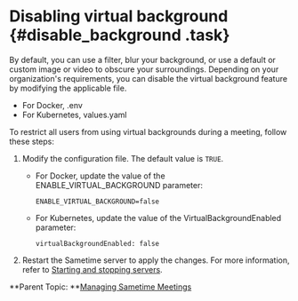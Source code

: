 # Disabling virtual background {#disable_background .task}

By default, you can use a filter, blur your background, or use a default or custom image or video to obscure your surroundings. Depending on your organization's requirements, you can disable the virtual background feature by modifying the applicable file.

-   For Docker, .env
-   For Kubernetes, values.yaml

To restrict all users from using virtual backgrounds during a meeting, follow these steps:

1.  Modify the configuration file. The default value is `TRUE`.

    -   For Docker, update the value of the ENABLE\_VIRTUAL\_BACKGROUND parameter:

        ``` {#codeblock_avq_5yq_p5b}
        ENABLE_VIRTUAL_BACKGROUND=false
        ```

    -   For Kubernetes, update the value of the VirtualBackgroundEnabled parameter:

        ``` {#codeblock_hs2_wyq_p5b}
        virtualBackgroundEnabled: false
        ```

2.  Restart the Sametime server to apply the changes. For more information, refer to [Starting and stopping servers](https://help.hcltechsw.com/sametime/12/admin/starting_and_stopping_servers.html).


**Parent Topic:  **[Managing Sametime Meetings](sametime_meeting_administering.md)

